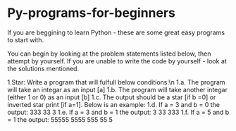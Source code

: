 # Py-programs-for-beginners
If you are beggining to learn Python - these are some great easy programs to start with.

You can begin by looking at the problem statements listed below, then attempt by yourself. If you are unable to write the code by yourself - look at the solutions mentioned.

1.Star:
Write a program that will fulfull below conditions:\n
1.a. The program will take an integar as an input [a]
1.b. The program will take another integar (either 1 or 0) as an input [b]
1.c. The output should be a star [if b =0] or inverted star print [if a=1]. Below is an example:
1.d. If a = 3 and b = 0 the output:
333
33
3
1.e. If a = 3 and b = 1 the output:
3
33
333
1.f. If a = 5 and b = 1 the output:
55555
5555
555
55
5
